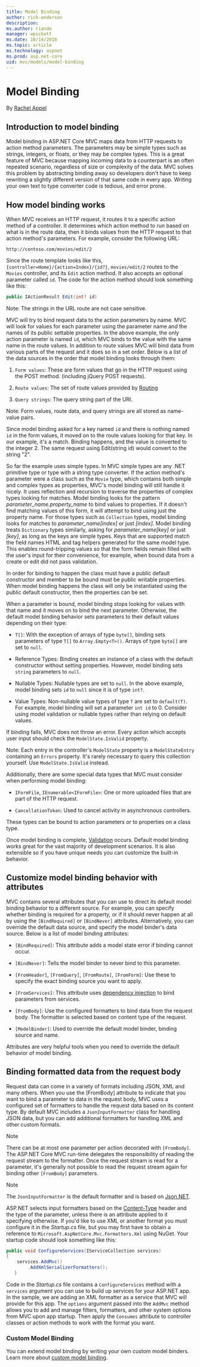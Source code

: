 ```yaml
---
title: Model Binding
author: rick-anderson
description: 
ms.author: riande
manager: wpickett
ms.date: 10/14/2016
ms.topic: article
ms.technology: aspnet
ms.prod: asp.net-core
uid: mvc/models/model-binding
---
```

# Model Binding

By [Rachel Appel](https://github.com/rachelappel)

## Introduction to model binding

Model binding in ASP.NET Core MVC maps data from HTTP requests to action method parameters. The parameters may be simple types such as strings, integers, or floats, or they may be complex types. This is a great feature of MVC because mapping incoming data to a counterpart is an often repeated scenario, regardless of size or complexity of the data. MVC solves this problem by abstracting binding away so developers don't have to keep rewriting a slightly different version of that same code in every app. Writing your own text to type converter code is tedious, and error prone.

## How model binding works

When MVC receives an HTTP request, it routes it to a specific action method of a controller. It determines which action method to run based on what is in the route data, then it binds values from the HTTP request to that action method's parameters. For example, consider the following URL:

`http://contoso.com/movies/edit/2`

Since the route template looks like this, `{controller=Home}/{action=Index}/{id?}`, `movies/edit/2` routes to the `Movies` controller, and its `Edit` action method. It also accepts an optional parameter called `id`. The code for the action method should look something like this:

```csharp
public IActionResult Edit(int? id)
   ```

Note: The strings in the URL route are not case sensitive.

MVC will try to bind request data to the action parameters by name. MVC will look for values for each parameter using the parameter name and the names of its public settable properties. In the above example, the only action parameter is named `id`, which MVC binds to the value with the same name in the route values. In addition to route values MVC will bind data from various parts of the request and it does so in a set order. Below is a list of the data sources in the order that model binding looks through them:

1. `Form values`: These are form values that go in the HTTP request using the POST method. (including jQuery POST requests).

2. `Route values`: The set of route values provided by [Routing](../../fundamentals/routing.md)

3. `Query strings`: The query string part of the URI.

<!-- DocFX BUG
The link works but generates an error when building with DocFX
@fundamentals/routing
[Routing](xref:fundamentals/routing)
-->

Note: Form values, route data, and query strings are all stored as name-value pairs.

Since model binding asked for a key named `id` and there is nothing named `id` in the form values, it moved on to the route values looking for that key. In our example, it's a match. Binding happens, and the value is converted to the integer 2. The same request using Edit(string id) would convert to the string "2".

So far the example uses simple types. In MVC simple types are any .NET primitive type or type with a string type converter. If the action method's parameter were a class such as the `Movie` type, which contains both simple and complex types as properties, MVC's model binding will still handle it nicely. It uses reflection and recursion to traverse the properties of complex types looking for matches. Model binding looks for the pattern *parameter_name.property_name* to bind values to properties. If it doesn't find matching values of this form, it will attempt to bind using just the property name. For those types such as `Collection` types, model binding looks for matches to *parameter_name[index]* or just *[index]*. Model binding treats  `Dictionary` types similarly, asking for *parameter_name[key]* or just *[key]*, as long as the keys are simple types. Keys that are supported match the field names HTML and tag helpers generated for the same model type. This enables round-tripping values
so that the form fields remain filled with the user's input for their convenience, for example, when bound data from a create or edit did not pass validation.

In order for binding to happen the class must have a public default constructor and member to be bound must be public writable properties. When model binding happens the class will only be instantiated using the public default constructor, then the properties can be set.

When a parameter is bound, model binding stops looking for values with that name and it moves on to bind the next parameter. Otherwise, the default model binding behavior sets parameters to their default values depending on their type:

* `T[]`: With the exception of arrays of type `byte[]`, binding sets parameters of type `T[]` to `Array.Empty<T>()`. Arrays of type `byte[]` are set to `null`.

* Reference Types: Binding creates an instance of a class with the default constructor without setting properties. However, model binding sets `string` parameters to `null`.

* Nullable Types: Nullable types are set to `null`. In the above example, model binding sets `id` to `null` since it is of type `int?`.

* Value Types: Non-nullable value types of type `T` are set to `default(T)`. For example, model binding will set a parameter `int id` to 0. Consider using model validation or nullable types rather than relying on default values.

If binding fails, MVC does not throw an error. Every action which accepts user input should check the `ModelState.IsValid` property.

Note: Each entry in the controller's `ModelState` property is a `ModelStateEntry` containing an `Errors` property. It's rarely necessary to query this collection yourself. Use `ModelState.IsValid` instead.

Additionally, there are some special data types that MVC must consider when performing model binding:

* `IFormFile`, `IEnumerable<IFormFile>`: One or more uploaded files that are part of the HTTP request.

* `CancellationToken`: Used to cancel activity in asynchronous controllers.

These types can be bound to action parameters or to properties on a class type.

Once model binding is complete, [Validation](validation.md) occurs. Default model binding works great for the vast majority of development scenarios. It is also extensible so if you have unique needs you can customize the built-in behavior.

## Customize model binding behavior with attributes

MVC contains several attributes that you can use to direct its default model binding behavior to a different source. For example, you can specify whether binding is required for a property, or if it should never happen at all by using the `[BindRequired]` or `[BindNever]` attributes. Alternatively, you can override the default data source, and specify the model binder's data source. Below is a list of model binding attributes:

* `[BindRequired]`: This attribute adds a model state error if binding cannot occur.

* `[BindNever]`: Tells the model binder to never bind to this parameter.

* `[FromHeader]`, `[FromQuery]`, `[FromRoute]`, `[FromForm]`: Use these to specify the exact binding source you want to apply.

* `[FromServices]`: This attribute uses [dependency injection](../../fundamentals/dependency-injection.md) to bind parameters from services.

* `[FromBody]`: Use the configured formatters to bind data from the request body. The formatter is selected based on content type of the request.

* `[ModelBinder]`: Used to override the default model binder, binding source and name.

Attributes are very helpful tools when you need to override the default behavior of model binding.

## Binding formatted data from the request body

Request data can come in a variety of formats including JSON, XML and many others. When you use the [FromBody] attribute to indicate that you want to bind a parameter to data in the request body, MVC uses a configured set of formatters to handle the request data based on its content type. By default MVC includes a `JsonInputFormatter` class for handling JSON data, but you can add additional formatters for handling XML and other custom formats.

> [!NOTE]
> There can be at most one parameter per action decorated with `[FromBody]`. The ASP.NET Core MVC run-time delegates the responsibility of reading the request stream to the formatter. Once the request stream is read for a parameter, it's generally not possible to read the request stream again for binding other `[FromBody]` parameters.

> [!NOTE]
> The `JsonInputFormatter` is the default formatter and is based on [Json.NET](https://www.newtonsoft.com/json).

ASP.NET selects input formatters based on the [Content-Type](https://www.w3.org/Protocols/rfc1341/4_Content-Type.html) header and the type of the parameter, unless there is an attribute applied to it specifying otherwise. If you'd like to use XML or another format you must configure it in the *Startup.cs* file, but you may first have to obtain a reference to `Microsoft.AspNetCore.Mvc.Formatters.Xml` using NuGet. Your startup code should look something like this:

```csharp
public void ConfigureServices(IServiceCollection services)
{
    services.AddMvc()
        .AddXmlSerializerFormatters();
   }
```

Code in the *Startup.cs* file contains a `ConfigureServices` method with a `services` argument you can use to build up services for your ASP.NET app. In the sample, we are adding an XML formatter as a service that MVC will provide for this app. The `options` argument passed into the `AddMvc` method allows you to add and manage filters, formatters, and other system options from MVC upon app startup. Then apply the `Consumes` attribute to controller classes or action methods to work with the format you want.

### Custom Model Binding

You can extend model binding by writing your own custom model binders. Learn more about [custom model binding](../advanced/custom-model-binding.md).
